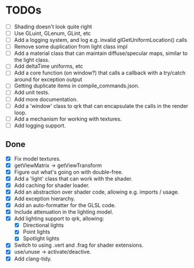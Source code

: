 # TODOs

- [ ] Shading doesn't look quite right
- [ ] Use GLuint, GLenum, GLint, etc
- [ ] Add a logging system, and log e.g. invalid glGetUniformLocation() calls
- [ ] Remove some duplication from light class impl
- [ ] Add a material class that can maintain diffuse/specular maps, similar to the light class.
- [ ] Add deltaTime uniforms, etc
- [ ] Add a core function (on window?) that calls a callback with a try/catch around for exception output
- [ ] Getting duplicate items in compile_commands.json.
- [ ] Add unit tests.
- [ ] Add more documentation.
- [ ] Add a 'window' class to qrk that can encapsulate the calls in the render loop.
- [ ] Add a mechanism for working with textures.
- [ ] Add logging support.

## Done
- [x] Fix model textures.
- [x] getViewMatrix -> getViewTransform
- [x] Figure out what's going on with double-free.
- [x] Add a 'light' class that can work with the shader.
- [x] Add caching for shader loader.
- [x] Add an abstraction over shader code, allowing e.g. imports / usage.
- [x] Add exception hierarchy.
- [x] Add an auto-formatter for the GLSL code.
- [x] Include attenuation in the lighting model.
- [x] Add lighting support to qrk, allowing:
  - [x] Directional lights
  - [x] Point lights
  - [x] Spotlight lights
- [x] Switch to using .vert and .frag for shader extensions.
- [x] use/unuse -> activate/deactive.
- [x] Add clang-tidy.
